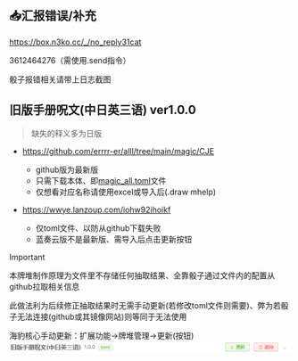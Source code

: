 ## :inbox_tray:汇报错误/补充

https://box.n3ko.cc/_/no_reply31cat

3612464276（需使用.send指令）

骰子报错相关请带上日志截图

## 旧版手册呪文(中日英三语) ver1.0.0

> 缺失的释义多为日版

- https://github.com/errrr-er/alll/tree/main/magic/CJE
    - github版为最新版
    - 只需下载本体、即[magic_all.toml](https://github.com/errrr-er/alll/blob/main/magic/CJE/magic_all.toml)文件
    - 仅想看对应名称请使用excel或导入后(.draw mhelp)

- https://wwye.lanzoup.com/iohw92ihoikf
    - 仅toml文件、以防从github下载失败
    - 蓝奏云版不是最新版、需导入后点击更新按钮

> [!IMPORTANT]
> 本牌堆制作原理为文件里不存储任何抽取结果、全靠骰子通过文件内的配置从github拉取相关信息
>
> 此做法利为后续修正抽取结果时无需手动更新(若修改toml文件则需要)、弊为若骰子无法连接(github或其镜像网站)则等同于无法使用
>
> 海豹核心手动更新：扩展功能->牌堆管理->更新(按钮)![](https://github.com/errrr-er/alll/blob/main/magic/CJE/sealdice_update_example.png?raw=true)